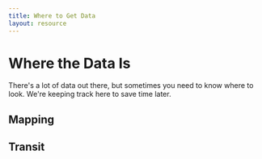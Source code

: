 ```yaml
---
title: Where to Get Data
layout: resource
---
```


# Where the Data Is

There's a lot of data out there, but sometimes you need to know where to look. We're keeping track here to save time later.

## Mapping

## Transit
